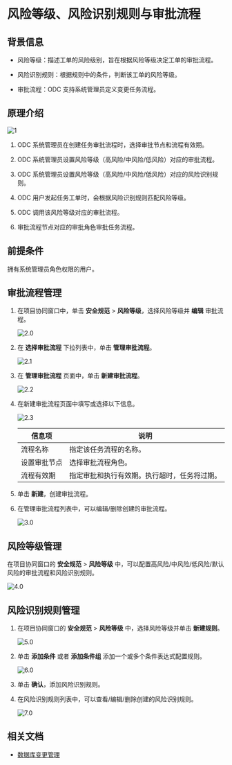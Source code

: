 # 风险等级、风险识别规则与审批流程

## 背景信息

- 风险等级：描述工单的风险级别，旨在根据风险等级决定工单的审批流程。

- 风险识别规则：根据规则中的条件，判断该工单的风险等级。

- 审批流程：ODC 支持系统管理员定义变更任务流程。

## 原理介绍

![1](https://obbusiness-private.oss-cn-shanghai.aliyuncs.com/doc/img/odc/420/1100.database-change-management/2.risk-level-risk-identification-rules-and-approval-process/1.0.png)

1. ODC 系统管理员在创建任务审批流程时，选择审批节点和流程有效期。

2. ODC 系统管理员设置风险等级（高风险/中风险/低风险）对应的审批流程。

3. ODC 系统管理员设置风险等级（高风险/中风险/低风险）对应的风险识别规则。

4. ODC 用户发起任务工单时，会根据风险识别规则匹配风险等级。

5. ODC 调用该风险等级对应的审批流程。

6. 审批流程节点对应的审批角色审批任务流程。

## 前提条件

拥有系统管理员角色权限的用户。

## 审批流程管理

1. 在项目协同窗口中，单击 **安全规范** > **风险等级**，选择风险等级并 **编辑** 审批流程。

   ![2.0](https://obbusiness-private.oss-cn-shanghai.aliyuncs.com/doc/img/odc/420/1100.database-change-management/2.risk-level-risk-identification-rules-and-approval-process/2.0.png)

2. 在 **选择审批流程** 下拉列表中，单击 **管理审批流程**。

   ![2.1](https://obbusiness-private.oss-cn-shanghai.aliyuncs.com/doc/img/odc/420/1100.database-change-management/2.risk-level-risk-identification-rules-and-approval-process/2.1.png)

3. 在 **管理审批流程** 页面中，单击 **新建审批流程**。

   ![2.2](https://obbusiness-private.oss-cn-shanghai.aliyuncs.com/doc/img/odc/420/1100.database-change-management/2.risk-level-risk-identification-rules-and-approval-process/2.2.png)

4. 在新建审批流程页面中填写或选择以下信息。

   ![2.3](https://obbusiness-private.oss-cn-shanghai.aliyuncs.com/doc/img/odc/420/1100.database-change-management/2.risk-level-risk-identification-rules-and-approval-process/2.3.png)

   |信息项|说明|
   |-------------|--------------|
   | 流程名称  | 指定该任务流程的名称。                     |
   | 设置审批节点  | 选择审批流程角色。                         |
   | 流程有效期   | 指定审批和执行有效期。执行超时，任务将过期。          |

 5. 单击 **新建**，创建审批流程。

 6. 在管理审批流程列表中，可以编辑/删除创建的审批流程。

    ![3.0](https://obbusiness-private.oss-cn-shanghai.aliyuncs.com/doc/img/odc/420/1100.database-change-management/2.risk-level-risk-identification-rules-and-approval-process/3.0.png)

## 风险等级管理

在项目协同窗口的 **安全规范** > **风险等级** 中，可以配置高风险/中风险/低风险/默认风险的审批流程和风险识别规则。

![4.0](https://obbusiness-private.oss-cn-shanghai.aliyuncs.com/doc/img/odc/420/1100.database-change-management/2.risk-level-risk-identification-rules-and-approval-process/4.0.png)

## 风险识别规则管理

1. 在项目协同窗口的 **安全规范** > **风险等级** 中，选择风险等级并单击 **新建规则**。

    ![5.0](https://obbusiness-private.oss-cn-shanghai.aliyuncs.com/doc/img/odc/420/1100.database-change-management/2.risk-level-risk-identification-rules-and-approval-process/5.0.png)

2. 单击 **添加条件** 或者 **添加条件组** 添加一个或多个条件表达式配置规则。

    ![6.0](https://obbusiness-private.oss-cn-shanghai.aliyuncs.com/doc/img/odc/420/1100.database-change-management/2.risk-level-risk-identification-rules-and-approval-process/6.0.png)

3. 单击 **确认**，添加风险识别规则。

4. 在风险识别规则列表中，可以查看/编辑/删除创建的风险识别规则。

    ![7.0](https://obbusiness-private.oss-cn-shanghai.aliyuncs.com/doc/img/odc/420/1100.database-change-management/2.risk-level-risk-identification-rules-and-approval-process/7.0.png)

## 相关文档

- [数据库变更管理](../700.database-change-management/500.database-change.md)
